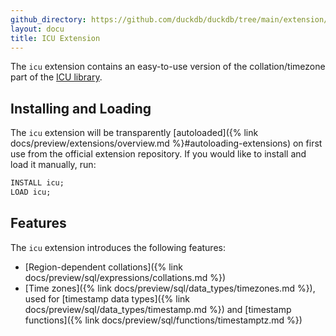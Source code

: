 ```yaml
---
github_directory: https://github.com/duckdb/duckdb/tree/main/extension/icu
layout: docu
title: ICU Extension
---
```


The `icu` extension contains an easy-to-use version of the collation/timezone part of the [ICU library](https://github.com/unicode-org/icu).

## Installing and Loading

The `icu` extension will be transparently [autoloaded]({% link docs/preview/extensions/overview.md %}#autoloading-extensions) on first use from the official extension repository.
If you would like to install and load it manually, run:

```sql
INSTALL icu;
LOAD icu;
```

## Features

The `icu` extension introduces the following features:

* [Region-dependent collations]({% link docs/preview/sql/expressions/collations.md %})
* [Time zones]({% link docs/preview/sql/data_types/timezones.md %}), used for [timestamp data types]({% link docs/preview/sql/data_types/timestamp.md %}) and [timestamp functions]({% link docs/preview/sql/functions/timestamptz.md %})